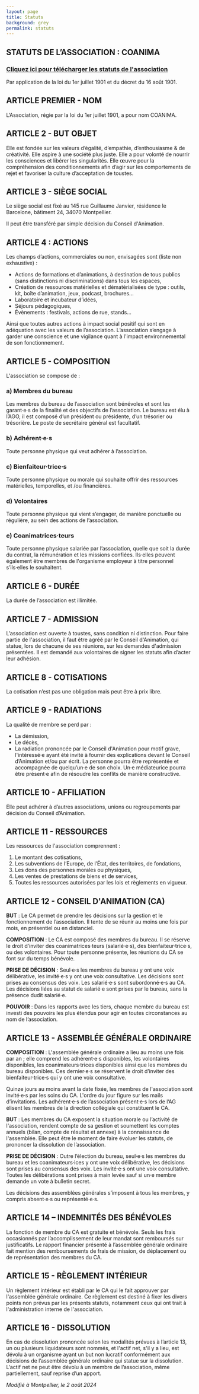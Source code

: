 ```yaml
---
layout: page
title: Statuts
background: grey
permalink: statuts
---
```

 <section class="page-section">
  <div class="container">
    <div class="row">
      <div class="col-lg-12 text-center">
        <h2 class="section-heading text-uppercase">STATUTS DE L’ASSOCIATION : COANIMA</h2>
        <h3 class="section-subheading text-muted"><a href="assets/pdf/statuts-COANIMA.pdf" target="_blank">Cliquez ici pour télécharger les statuts de l'association</a></h3>
        <p>Par application de la loi du 1er juillet 1901 et du décret du 16 août 1901.</p>
      </div>
    </div>
  </div>
</section>

## ARTICLE PREMIER - NOM

L’Association, régie par la loi du 1er juillet 1901, a pour nom COANIMA.

## ARTICLE 2 - BUT OBJET

Elle est fondée sur les valeurs d’égalité, d’empathie, d’enthousiasme & de créativité. Elle aspire à une société plus juste. Elle a pour volonté de nourrir les consciences et libérer les singularités. Elle œuvre pour la compréhension des conditionnements afin d’agir sur les comportements de rejet et favoriser la culture d’acceptation de toustes.

## ARTICLE 3 - SIÈGE SOCIAL

Le siège social est fixé au 145 rue Guillaume Janvier, résidence le Barcelone, bâtiment 24, 34070 Montpellier.

Il peut être transféré par simple décision du Conseil d'Animation.

## ARTICLE 4 : ACTIONS

Les champs d’actions, commerciales ou non, envisagées sont (liste non exhaustive) :

- Actions de formations et d’animations, à destination de tous publics (sans distinctions ni discriminations) dans tous les espaces,
- Création de ressources matérielles et dématérialisées de type : outils, kit, boîte d’animation, jeux, podcast, brochures...
- Laboratoire et incubateur d’idées,
- Séjours pédagogiques,
- Évènements : festivals, actions de rue, stands...

Ainsi que toutes autres actions à impact social positif qui sont en adéquation avec les valeurs de l’association. L’association s’engage à garder une conscience et une vigilance quant à l'impact environnemental de son fonctionnement.

## ARTICLE 5 - COMPOSITION

L'association se compose de :

### a) Membres du bureau

Les membres du bureau de l’association sont bénévoles et sont les garant·e·s de la finalité et des objectifs de l’association. Le bureau est élu à l’AGO, il est composé d’un président ou présidente, d’un trésorier ou trésorière. Le poste de secrétaire général est facultatif.

### b) Adhérent·e·s

Toute personne physique qui veut adhérer à l’association.

### c) Bienfaiteur·trice·s

Toute personne physique ou morale qui souhaite offrir des ressources matérielles, temporelles, et /ou financières.

### d) Volontaires

Toute personne physique qui vient s’engager, de manière ponctuelle ou régulière, au sein des actions de l’association.

### e) Coanimatrices·teurs

Toute personne physique salariée par l’association, quelle que soit la durée du contrat, la rémunération et les missions confiées. Ils·elles peuvent également être membres de l'organisme employeur à titre personnel s’ils·elles le souhaitent.

## ARTICLE 6 - DURÉE

La durée de l’association est illimitée.

## ARTICLE 7 - ADMISSION

L’association est ouverte à toustes, sans condition ni distinction. Pour faire partie de l'association, il faut être agréé par le Conseil d'Animation, qui statue, lors de chacune de ses réunions, sur les demandes d'admission présentées. Il est demandé aux volontaires de signer les statuts afin d’acter leur adhésion.

## ARTICLE 8 - COTISATIONS

La cotisation n’est pas une obligation mais peut être à prix libre.

## ARTICLE 9 - RADIATIONS

La qualité de membre se perd par :

- La démission,
- Le décès,
- La radiation prononcée par le Conseil d'Animation pour motif grave, l'intéressé·e ayant été invité à fournir des explications devant le Conseil d’Animation et/ou par écrit. La personne pourra être représentée et accompagnée de quelqu’un·e de son choix. Un·e médiateurice pourra être présent·e afin de résoudre les conflits de manière constructive.

## ARTICLE 10 - AFFILIATION

Elle peut adhérer à d’autres associations, unions ou regroupements par décision du Conseil d’Animation.

## ARTICLE 11 - RESSOURCES

Les ressources de l'association comprennent :

1. Le montant des cotisations,
2. Les subventions de l’Europe, de l’État, des territoires, de fondations,
3. Les dons des personnes morales ou physiques,
4. Les ventes de prestations de biens et de services,
5. Toutes les ressources autorisées par les lois et règlements en vigueur.

## ARTICLE 12 - CONSEIL D'ANIMATION (CA)

**BUT** : Le CA permet de prendre les décisions sur la gestion et le fonctionnement de l’association. Il tente de se réunir au moins une fois par mois, en présentiel ou en distanciel.

**COMPOSITION** : Le CA est composé des membres du bureau. Il se réserve le droit d’inviter des coanimatrices·teurs (salarié·e·s), des bienfaiteur·trice·s, ou des volontaires. Pour toute personne présente, les réunions du CA se font sur du temps bénévole.

**PRISE DE DÉCISION** : Seul·e·s les membres du bureau y ont une voix délibérative, les invité·e·s y ont une voix consultative. Les décisions sont prises au consensus des voix. Les salarié·e·s sont subordonné·e·s au CA. Les décisions liées au statut de salarié·e sont prises par le bureau, sans la présence dudit salarié·e.

**POUVOIR** : Dans les rapports avec les tiers, chaque membre du bureau est investi des pouvoirs les plus étendus pour agir en toutes circonstances au nom de l’association.

## ARTICLE 13 - ASSEMBLÉE GÉNÉRALE ORDINAIRE

**COMPOSITION** : L'assemblée générale ordinaire a lieu au moins une fois par an ; elle comprend les adhérent·e·s disponibles, les volontaires disponibles, les coanimateurs·trices disponibles ainsi que les membres du bureau disponibles. Ces dernier·e·s se réservent le droit d’inviter des bienfaiteur·trice·s qui y ont une voix consultative.

Quinze jours au moins avant la date fixée, les membres de l'association sont invité·e·s par les soins du CA. L'ordre du jour figure sur les mails d’invitations. Les adhérent·e·s de l’association présent·e·s lors de l’AG élisent les membres de la direction collégiale qui constituent le CA.

**BUT** : Les membres du CA exposent la situation morale ou l’activité de l'association, rendent compte de sa gestion et soumettent les comptes annuels (bilan, compte de résultat et annexe) à la connaissance de l'assemblée. Elle peut être le moment de faire évoluer les statuts, de prononcer la dissolution de l’association.

**PRISE DE DÉCISION** : Outre l’élection du bureau, seul·e·s les membres du bureau et les coanimateurs·ices y ont une voix délibérative, les décisions sont prises au consensus des voix. Les invité·e·s ont une voix consultative. Toutes les délibérations sont prises à main levée sauf si un·e membre demande un vote à bulletin secret.

Les décisions des assemblées générales s’imposent à tous les membres, y compris absent·e·s ou représenté·e·s.

## ARTICLE 14 – INDEMNITÉS DES BÉNÉVOLES

La fonction de membre du CA est gratuite et bénévole. Seuls les frais occasionnés par l’accomplissement de leur mandat sont remboursés sur justificatifs. Le rapport financier présenté à l’assemblée générale ordinaire fait mention des remboursements de frais de mission, de déplacement ou de représentation des membres du CA.

## ARTICLE 15 - RÈGLEMENT INTÉRIEUR

Un règlement intérieur est établi par le CA qui le fait approuver par l'assemblée générale ordinaire. Ce règlement est destiné à fixer les divers points non prévus par les présents statuts, notamment ceux qui ont trait à l'administration interne de l'association.

## ARTICLE 16 - DISSOLUTION

En cas de dissolution prononcée selon les modalités prévues à l’article 13, un ou plusieurs liquidateurs sont nommés, et l'actif net, s'il y a lieu, est dévolu à un organisme ayant un but non lucratif conformément aux décisions de l’assemblée générale ordinaire qui statue sur la dissolution. L’actif net ne peut être dévolu à un membre de l’association, même partiellement, sauf reprise d’un apport.

*Modifié à Montpellier, le 2 août 2024*
